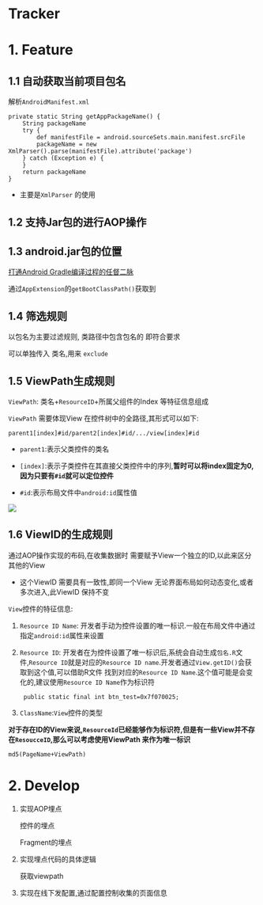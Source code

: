 # Tracker

[](https://www.jianshu.com/p/8459a75ce5ca)

# 1. Feature

## 1.1 自动获取当前项目包名

解析`AndroidManifest.xml`

    private static String getAppPackageName() {
        String packageName
        try {
            def manifestFile = android.sourceSets.main.manifest.srcFile
            packageName = new XmlParser().parse(manifestFile).attribute('package')
        } catch (Exception e) {
        }
        return packageName
    }

- 主要是`XmlParser` 的使用

## 1.2 支持Jar包的进行AOP操作


## 1.3 android.jar包的位置

[打通Android Gradle编译过程的任督二脉](http://www.10tiao.com/html/223/201605/2651231835/1.html)

通过`AppExtension`的`getBootClassPath()`获取到


## 1.4 筛选规则

以包名为主要过滤规则, 类路径中包含包名的  即符合要求

可以单独传入 类名,用来 `exclude`


## 1.5 ViewPath生成规则

`ViewPath`: 类名+`ResourceID`+所属父组件的Index 等特征信息组成

`ViewPath` 需要体现View 在控件树中的全路径,其形式可以如下:

	parent1[index]#id/parent2[index]#id/.../view[index]#id

- `parent1`:表示父类控件的类名

- `[index]`:表示子类控件在其直接父类控件中的序列,**暂时可以将index固定为0,因为只要有`#id`就可以定位控件**

- `#id`:表示布局文件中`android:id`属性值

![](http://nos.netease.com/knowledge/eceb7098-e3d9-48fb-9599-18cb5e38a7b4)




## 1.6 ViewID的生成规则

通过AOP操作实现的布码,在收集数据时 需要赋予View一个独立的ID,以此来区分其他的View

- 这个ViewID 需要具有一致性,即同一个View 无论界面布局如何动态变化,或者多次进入,此ViewID 保持不变


`View`控件的特征信息:

1. `Resource ID Name`: 开发者手动为控件设置的唯一标识.一般在布局文件中通过指定`android:id`属性来设置

2. `Resource ID`: 开发者在为控件设置了唯一标识后,系统会自动生成`包名.R`文件,`Resource ID`就是对应的`Resource ID name`.开发者通过`View.getID()`会获取到这个值,可以借助R文件 找到对应的`Resource ID Name`.这个值可能是会变化的,建议使用`Resource ID Name`作为标识符

	    public static final int btn_test=0x7f070025;

3. `ClassName`:`View`控件的类型


**对于存在ID的View来说,`ResourceId`已经能够作为标识符,但是有一些View并不存在`ResoucceID`,那么可以考虑使用ViewPath 来作为唯一标识**

	md5(PageName+ViewPath)


# 2. Develop

1. 实现AOP埋点

	控件的埋点

	Fragment的埋点

2. 实现埋点代码的具体逻辑

	获取viewpath

3. 实现在线下发配置,通过配置控制收集的页面信息